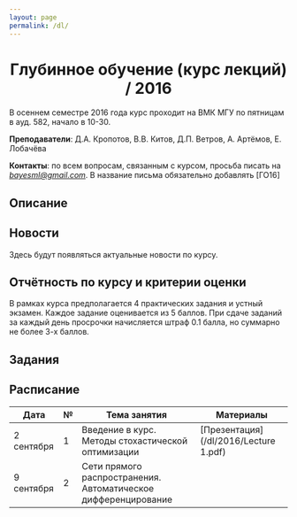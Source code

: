 ```yaml
---
layout: page
permalink: /dl/
---
```


<h1 align="center">Глубинное обучение (курс лекций) / 2016</h1> 

В осеннем семестре 2016 года курс проходит на ВМК МГУ по пятницам в ауд. 582, начало в 10-30.

**Преподаватели**: Д.А. Кропотов, В.В. Китов, Д.П. Ветров, А. Артёмов, Е. Лобачёва

**Контакты**: по всем вопросам, связанным с курсом, просьба писать на *bayesml@gmail.com*. В название письма обязательно добавлять [ГО16]

## Описание

## Новости
Здесь будут появляться актуальные новости по курсу.

## Отчётность по курсу и критерии оценки
В рамках курса предполагается 4 практических задания и устный экзамен. Каждое задание оценивается из 5 баллов. При сдаче заданий за каждый день просрочки начисляется штраф 0.1 балла, но суммарно не более 3-х баллов.

## Задания

## Расписание

| Дата | № | Тема занятия | Материалы |
|------|---|--------------|-----------|
|2 сентября|1|Введение в курс. Методы стохастической оптимизации|[Презентация](/dl/2016/Lecture 1.pdf)|
|9 сентября|2|Сети прямого распространения. Автоматическое дифференцирование||



